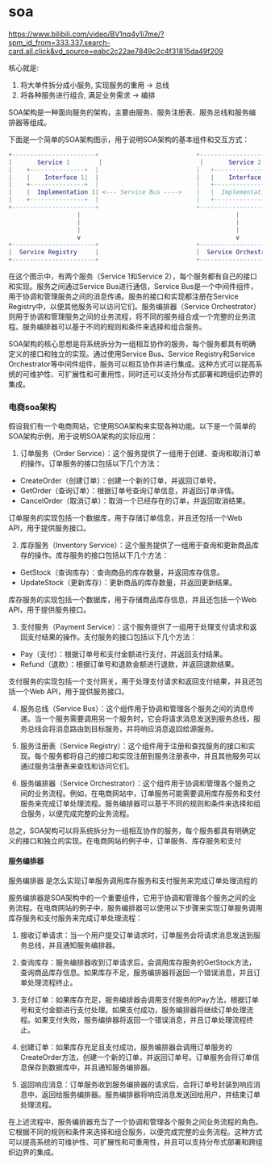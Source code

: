 # soa

https://www.bilibili.com/video/BV1nq4y1i7me/?spm_id_from=333.337.search-card.all.click&vd_source=eabc2c22ae7849c2c4f31815da49f209

核心就是:

1. 将大单件拆分成小服务, 实现服务的重用 -> 总线
2. 将各种服务进行组合, 满足业务需求 -> 编排

SOA架构是一种面向服务的架构，主要由服务、服务注册表、服务总线和服务编排器等组成。

下面是一个简单的SOA架构图示，用于说明SOA架构的基本组件和交互方式：

```lua
+-----------------------+                           +-----------------------+
|       Service 1        |                           |       Service 2        |
|    +---------------+  |                           |   +---------------+   |
|    |    Interface 1|  |                           |   |    Interface 2|   |
|    +---------------+  |                           |   +---------------+   |
|    |  Implementation 1| <--- Service Bus ---->    |   |  Implementation 2|   |
|    +---------------+  |                           |   +---------------+   |
+-----------------------+                           +-----------------------+
                   |                                           |
                   |                                           |
                   |                                           |
                   v                                           v
+-----------------------+                           +-----------------------+
|  Service Registry     |                           |  Service Orchestrator  |
+-----------------------+                           +-----------------------+
```

在这个图示中，有两个服务（Service 1和Service 2），每个服务都有自己的接口和实现。服务之间通过Service Bus进行通信，Service Bus是一个中间件组件，用于协调和管理服务之间的消息传递。服务的接口和实现都注册在Service Registry中，以便其他服务可以访问它们。服务编排器（Service Orchestrator）则用于协调和管理服务之间的业务流程，将不同的服务组合成一个完整的业务流程。服务编排器可以基于不同的规则和条件来选择和组合服务。

SOA架构的核心思想是将系统拆分为一组相互协作的服务，每个服务都具有明确定义的接口和独立的实现。通过使用Service Bus、Service Registry和Service Orchestrator等中间件组件，服务可以相互协作并进行集成。这种方式可以提高系统的可维护性、可扩展性和可重用性，同时还可以支持分布式部署和跨组织边界的集成。

### 电商soa架构

假设我们有一个电商网站，它使用SOA架构来实现各种功能。以下是一个简单的SOA架构示例，用于说明SOA架构的实际应用：

1. 订单服务（Order Service）：这个服务提供了一组用于创建、查询和取消订单的操作。订单服务的接口包括以下几个方法：
- CreateOrder（创建订单）：创建一个新的订单，并返回订单号。
- GetOrder（查询订单）：根据订单号查询订单信息，并返回订单详情。
- CancelOrder（取消订单）：取消一个已经存在的订单，并返回取消结果。

订单服务的实现包括一个数据库，用于存储订单信息，并且还包括一个Web API，用于提供服务接口。

2. 库存服务（Inventory Service）：这个服务提供了一组用于查询和更新商品库存的操作。库存服务的接口包括以下几个方法：
- GetStock（查询库存）：查询商品的库存数量，并返回库存信息。
- UpdateStock（更新库存）：更新商品的库存数量，并返回更新结果。

库存服务的实现包括一个数据库，用于存储商品库存信息，并且还包括一个Web API，用于提供服务接口。

3. 支付服务（Payment Service）：这个服务提供了一组用于处理支付请求和返回支付结果的操作。支付服务的接口包括以下几个方法：
- Pay（支付）：根据订单号和支付金额进行支付，并返回支付结果。
- Refund（退款）：根据订单号和退款金额进行退款，并返回退款结果。

支付服务的实现包括一个支付网关，用于处理支付请求和返回支付结果，并且还包括一个Web API，用于提供服务接口。

4. 服务总线（Service Bus）：这个组件用于协调和管理各个服务之间的消息传递。当一个服务需要调用另一个服务时，它会将请求消息发送到服务总线，服务总线会将消息路由到目标服务，并将响应消息返回给源服务。

5. 服务注册表（Service Registry）：这个组件用于注册和查找服务的接口和实现。每个服务都将自己的接口和实现注册到服务注册表中，并且其他服务可以通过服务注册表来查找和访问它们。

6. 服务编排器（Service Orchestrator）：这个组件用于协调和管理各个服务之间的业务流程。例如，在电商网站中，订单服务可能需要调用库存服务和支付服务来完成订单处理流程。服务编排器可以基于不同的规则和条件来选择和组合服务，以便完成完整的业务流程。

总之，SOA架构可以将系统拆分为一组相互协作的服务，每个服务都具有明确定义的接口和独立的实现。在电商网站的例子中，订单服务、库存服务和支付

#### 服务编排器

服务编排器 是怎么实现订单服务调用库存服务和支付服务来完成订单处理流程的

服务编排器是SOA架构中的一个重要组件，它用于协调和管理各个服务之间的业务流程。在电商网站的例子中，服务编排器可以使用以下步骤来实现订单服务调用库存服务和支付服务来完成订单处理流程：

1. 接收订单请求：当一个用户提交订单请求时，订单服务会将请求消息发送到服务总线，并且通知服务编排器。

2. 查询库存：服务编排器收到订单请求后，会调用库存服务的GetStock方法，查询商品库存信息。如果库存不足，服务编排器将返回一个错误消息，并且订单处理流程终止。

3. 支付订单：如果库存充足，服务编排器会调用支付服务的Pay方法，根据订单号和支付金额进行支付处理。如果支付成功，服务编排器将继续订单处理流程。如果支付失败，服务编排器将返回一个错误消息，并且订单处理流程终止。

4. 创建订单：如果库存充足且支付成功，服务编排器会调用订单服务的CreateOrder方法，创建一个新的订单，并返回订单号。订单服务会将订单信息保存到数据库中，并且通知服务编排器。

5. 返回响应消息：订单服务收到服务编排器的请求后，会将订单号封装到响应消息中，返回给服务编排器。服务编排器将响应消息发送回给用户，并结束订单处理流程。

在上述流程中，服务编排器充当了一个协调和管理各个服务之间业务流程的角色。它根据不同的规则和条件来选择和组合服务，以便完成完整的业务流程。这种方式可以提高系统的可维护性、可扩展性和可重用性，并且可以支持分布式部署和跨组织边界的集成。
